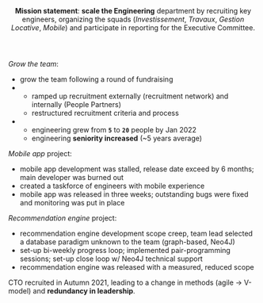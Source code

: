 <header><b>Mission statement</b>: <strong>scale the Engineering</strong> department by recruiting key engineers, organizing the squads (<i>Investissement</i>, <i>Travaux</i>, <i>Gestion Locative</i>, <i>Mobile</i>) and participate in reporting for the Executive Committee.</header>

_Grow the team_:

<ul class="car">
<li>grow the team following a round of fundraising</li>
<li>

- ramped up recruitment externally (recruitment network) and internally (People Partners)
- restructured recruitment criteria and process

</li>
<li>

- engineering grew from **`5`** to **`20`** people by Jan 2022
- engineering **seniority increased** (~5 years average)

</li>
</ul>

_Mobile app_ project:

<ul class="car">
<li>mobile app development was stalled, release date exceed by 6 months; main developer was burned out</li>
<li>created a taskforce of engineers with mobile experience</li>
<li>mobile app was released in three weeks; outstanding bugs were fixed and monitoring was put in place</li>
</ul>

_Recommendation engine_ project:

<ul class="car">
<li>recommendation engine development scope creep, team lead selected a database paradigm unknown to the team (graph-based, Neo4J)</li>
<li>set-up bi-weekly progress loop; implemented pair-programming sessions; set-up close loop w/ Neo4J technical support</li>
<li>recommendation engine was released with a measured, reduced scope</li>
</ul>

<footer>CTO recruited in Autumn 2021, leading to a change in methods (agile → V-model) and <strong>redundancy in leadership</strong>.</footer>
